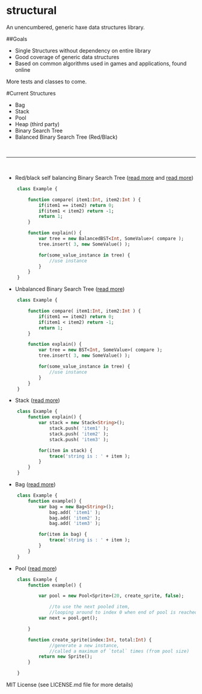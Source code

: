 structural
==========

An unencumbered, generic haxe data structures library.


##Goals

- Single Structures without dependency on entire library
- Good coverage of generic data structures
- Based on common algorithms used in games and applications, found online

More tests and classes to come.

#Current Structures

- Bag
- Stack
- Pool
- Heap (third party)
- Binary Search Tree
- Balanced Binary Search Tree (Red/Black)

&nbsp;

 ---

&nbsp;

- Red/black self balancing Binary Search Tree ([read more](http://en.wikipedia.org/wiki/Self-balancing_binary_search_tree) and [read more](http://en.wikipedia.org/wiki/Red%E2%80%93black_tree))

```haxe
    class Example {

        function compare( item1:Int, item2:Int ) {
            if(item1 == item2) return 0;
            if(item1 < item2) return -1;
            return 1;
        }

        function explain() {
            var tree = new BalancedBST<Int, SomeValue>( compare );
            tree.insert( 3, new SomeValue() );

            for(some_value_instance in tree) {
                //use instance
            }
        }
    }
```

- Unbalanced Binary Search Tree ([read more](http://en.wikipedia.org/wiki/Binary_search_tree))

```haxe
    class Example {

        function compare( item1:Int, item2:Int ) {
            if(item1 == item2) return 0;
            if(item1 < item2) return -1;
            return 1;
        }

        function explain() {
            var tree = new BST<Int, SomeValue>( compare );
            tree.insert( 3, new SomeValue() );

            for(some_value_instance in tree) {
                //use instance
            }
        }
    }
```

- Stack ([read more](http://en.wikipedia.org/wiki/Stack_(abstract_data_type)))

```haxe
    class Example {
        function explain() {
            var stack = new Stack<String>();
                stack.push( 'item1' );
                stack.push( 'item2' );
                stack.push( 'item3' );

            for(item in stack) {
                trace('string is : ' + item );
            }
        }
    }
```

- Bag ([read more](http://en.wikipedia.org/wiki/Multiset))

```haxe
    class Example {
        function example() {
            var bag = new Bag<String>();
                bag.add( 'item1' );
                bag.add( 'item2' );
                bag.add( 'item3' );

            for(item in bag) {
                trace('string is : ' + item );
            }
        }
    }
```

- Pool ([read more](http://en.wikipedia.org/wiki/Pooling_(resource_management)))

```haxe
    class Example {
        function example() {

            var pool = new Pool<Sprite>(20, create_sprite, false);

                //to use the next pooled item, 
                //looping around to index 0 when end of pool is reached.
            var next = pool.get();

        }

        function create_sprite(index:Int, total:Int) {
                //generate a new instance,
                //called a maximum of `total` times (from pool size)
            return new Sprite();
        }

    }
```


MIT License (see LICENSE.md file for more details)
